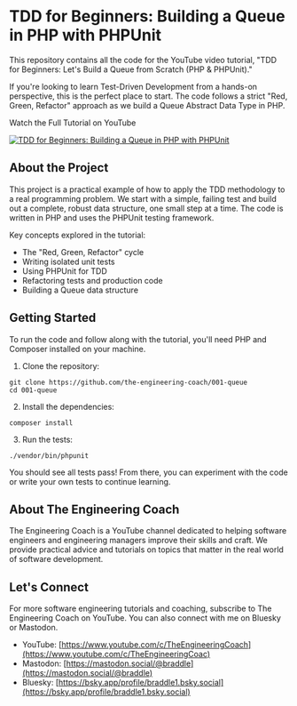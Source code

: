 # TDD for Beginners: Building a Queue in PHP with PHPUnit

This repository contains all the code for the YouTube video tutorial, "TDD for Beginners: Let's Build a Queue from Scratch (PHP & PHPUnit)."

If you're looking to learn Test-Driven Development from a hands-on perspective, this is the perfect place to start. The code follows a strict "Red, Green, Refactor" approach as we build a Queue Abstract Data Type in PHP.

Watch the Full Tutorial on YouTube

[![TDD for Beginners: Building a Queue in PHP with PHPUnit
](https://img.youtube.com/vi/04FzlrMKPTM/0.jpg)](https://www.youtube.com/watch?v=04FzlrMKPTM)

## About the Project
This project is a practical example of how to apply the TDD methodology to a real programming problem. We start with a simple, failing test and build out a complete, robust data structure, one small step at a time. The code is written in PHP and uses the PHPUnit testing framework.

Key concepts explored in the tutorial:

  - The "Red, Green, Refactor" cycle
  - Writing isolated unit tests
  - Using PHPUnit for TDD
  - Refactoring tests and production code
  - Building a Queue data structure

## Getting Started
To run the code and follow along with the tutorial, you'll need PHP and Composer installed on your machine.

1. Clone the repository:

```shell
git clone https://github.com/the-engineering-coach/001-queue
cd 001-queue
```

2. Install the dependencies:

```shell
composer install
```

3. Run the tests:

```shell
./vendor/bin/phpunit
```

You should see all tests pass! From there, you can experiment with the code or write your own tests to continue learning.

## About The Engineering Coach
The Engineering Coach is a YouTube channel dedicated to helping software engineers and engineering managers improve their skills and craft. We provide practical advice and tutorials on topics that matter in the real world of software development.

## Let's Connect
For more software engineering tutorials and coaching, subscribe to The Engineering Coach on YouTube. You can also connect with me on Bluesky or Mastodon.

  - YouTube: [https://www.youtube.com/c/TheEngineeringCoach](https://www.youtube.com/c/TheEngineeringCoac)
  - Mastodon: [https://mastodon.social/@braddle](https://mastodon.social/@braddle)
  - Bluesky: [https://bsky.app/profile/braddle1.bsky.social](https://bsky.app/profile/braddle1.bsky.social)


